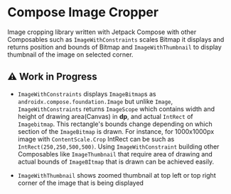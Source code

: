 # Compose Image Cropper

Image cropping library written with Jetpack Compose with other Composables such
as `ImageWithConstraints` scales Bitmap it displays and returns position and bounds of Bitmap
and `ImageWithThumbnail` to display thumbnail of the image on selected corner.

## ⚠️ Work in Progress

* `ImageWithConstraints` displays `ImageBitmap`s as `androidx.compose.foundation.Image`
  but unlike `Image`, `ImageWithConstraints` returns `ImageScope` which contains width and height of
  drawing area(Canvas) in **dp**, and actual `IntRect` of `Imagebitmap`. This rectangle's bounds
  change depending on which section of the `ImageBitmap` is drawn. For instance, for 1000x1000px
  image with `ContentScale.Crop` IntRect can be such as `IntRect(250,250,500,500)`.
  Using `ImageWithConstraint`
  building other Composables like `ImageThumbnail` that require area of drawing and actual bounds
  of `ImageBİtmap` that is drawn can be achieved easily.

* `ImageWithThumbnail` shows zoomed thumbnail at top left or top right corner of the image that is
  being displayed

